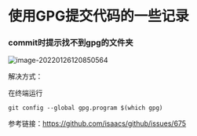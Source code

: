 # 使用GPG提交代码的一些记录

### commit时提示找不到gpg的文件夹

![image-20220126120850564](https://tva1.sinaimg.cn/large/008i3skNly1gyqy40yh80j30mq0400sz.jpg)

解决方式：

在终端运行

```shell
git config --global gpg.program $(which gpg)
```

参考链接：https://github.com/isaacs/github/issues/675

